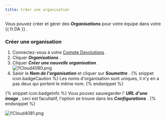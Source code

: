 ```yaml
---
title: Créer une organisation
---
```

Vous pouvez créer et gérer des ***Organisations*** pour votre équipe dans votre {{ fr.DA }} . 

### Créer une organisation 

1. Connectez-vous à votre [Compte Devolutions](https://portal.devolutions.com/) . 
1. Cliquer ***Organisations*** . 
1. Cliquer ***Créer une nouvelle organisation*** .  
![!!Cloud4080.png](https://webdevolutions.azureedge.net/docs/fr/cloud/Cloud4080.png) 
1. Saisir le ***Nom de l'organisation*** et cliquer sur ***Soumettre*** . 
{% snippet icon.badgeCaution %} 
Les noms d'organisation sont uniques, il n'y en a pas deux qui portent le même nom. 
{% endsnippet %}
 
{% snippet icon.badgeInfo %} 
Vous pouvez sauvegarder l' ***URL d'une image*** , ceci est facultatif, l'option se trouve dans les ***Configurations*** . 
{% endsnippet %}
 
![!!Cloud4081.png](https://webdevolutions.azureedge.net/docs/fr/cloud/Cloud4081.png) 

